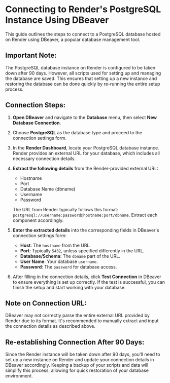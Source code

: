 # Connecting to Render's PostgreSQL Instance Using DBeaver

This guide outlines the steps to connect to a PostgreSQL database hosted on Render using DBeaver, a popular database management tool.

## Important Note:
The PostgreSQL database instance on Render is configured to be taken down after 90 days. However, all scripts used for setting up and managing the database are saved. This ensures that setting up a new instance and restoring the database can be done quickly by re-running the entire setup process.

## Connection Steps:

1. **Open DBeaver** and navigate to the **Database** menu, then select **New Database Connection**.

2. Choose **PostgreSQL** as the database type and proceed to the connection settings form.

3. In the **Render Dashboard**, locate your PostgreSQL database instance. Render provides an external URL for your database, which includes all necessary connection details.

4. **Extract the following details** from the Render-provided external URL:
   - Hostname
   - Port
   - Database Name (dbname)
   - Username
   - Password

   The URL from Render typically follows this format: `postgresql://username:password@hostname:port/dbname`. Extract each component accordingly.

5. **Enter the extracted details** into the corresponding fields in DBeaver's connection settings form:
   - **Host**: The `hostname` from the URL.
   - **Port**: Typically `5432`, unless specified differently in the URL.
   - **Database/Schema**: The `dbname` part of the URL.
   - **User Name**: Your database `username`.
   - **Password**: The `password` for database access.

6. After filling in the connection details, click **Test Connection** in DBeaver to ensure everything is set up correctly. If the test is successful, you can finish the setup and start working with your database.

## Note on Connection URL:

DBeaver may not correctly parse the entire external URL provided by Render due to its format. It's recommended to manually extract and input the connection details as described above.

## Re-establishing Connection After 90 Days:

Since the Render instance will be taken down after 90 days, you'll need to set up a new instance on Render and update your connection details in DBeaver accordingly. Keeping a backup of your scripts and data will simplify this process, allowing for quick restoration of your database environment.
